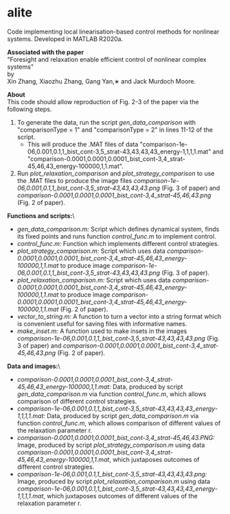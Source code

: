 # alite
Code implementing local linearisation-based control methods for nonlinear systems. Developed in MATLAB R2020a.

__Associated with the paper__\
"Foresight and relaxation enable efficient control of nonlinear complex systems"\
by\
Xin Zhang, Xiaozhu Zhang, Gang Yan,∗ and Jack Murdoch Moore.

__About__\
This code should allow reproduction of Fig. 2-3 of the paper via the following steps.
1. To generate the data, run the script _gen_data_comparison_ with "comparisonType = 1" and "comparisonType = 2" in lines 11-12 of the script.
    * This will produce the .MAT files of data "comparison-1e-06,0.001,0.1,1_bist_cont-3,5_strat-43,43,43,43_energy-1,1,1,1.mat" and "comparison-0.0001,0.0001,0.0001_bist_cont-3,4_strat-45,46,43_energy-100000,1,1.mat".
2. Run _plot_relaxation_comparison_ and _plot_strategy_comparison_ to use the .MAT files to produce the image files _comparison-1e-06,0.001,0.1,1_bist_cont-3,5_strat-43,43,43,43.png_ (Fig. 3 of paper) and _comparison-0.0001,0.0001,0.0001_bist_cont-3,4_strat-45,46,43.png_ (Fig. 2 of paper).

__Functions and scripts:__\
* _gen_data_comparison.m:_ Script which defines dynamical system, finds its fixed points and runs function _control_func.m_ to implement control.
* _control_func.m:_ Function which implements different control strategies.
* _plot_strategy_comparison.m:_ Script which uses data _comparison-0.0001,0.0001,0.0001_bist_cont-3,4_strat-45,46,43_energy-100000,1,1.mat_ to produce image _comparison-1e-06,0.001,0.1,1_bist_cont-3,5_strat-43,43,43,43.png_ (Fig. 3 of paper).
* _plot_relaxation_comparison.m:_ Script which uses data _comparison-0.0001,0.0001,0.0001_bist_cont-3,4_strat-45,46,43_energy-100000,1,1.mat_ to produce image _comparison-0.0001,0.0001,0.0001_bist_cont-3,4_strat-45,46,43_energy-100000,1,1.mat_ (Fig. 2 of paper).
* _vector_to_string.m:_ A function to turn a vector into a string format which is convenient useful for saving files with informative names.
* _make_inset.m:_ A function used to make insets in the images _comparison-1e-06,0.001,0.1,1_bist_cont-3,5_strat-43,43,43,43.png_ (Fig. 3 of paper) and _comparison-0.0001,0.0001,0.0001_bist_cont-3,4_strat-45,46,43.png_ (Fig. 2 of paper).

__Data and images:__\
* _comparison-0.0001,0.0001,0.0001_bist_cont-3,4_strat-45,46,43_energy-100000,1,1.mat:_ Data, produced by script _gen_data_comparison.m_ via function _control_func.m_, which allows comparison of different control strategies.
* _comparison-1e-06,0.001,0.1,1_bist_cont-3,5_strat-43,43,43,43_energy-1,1,1,1.mat:_ Data, produced by script _gen_data_comparison.m_ via function _control_func.m_, which allows comparison of different values of the relaxation parameter r.
* _comparison-0.0001,0.0001,0.0001_bist_cont-3,4_strat-45,46,43.PNG:_ Image, produced by script _plot_strategy_comparison.m_ using data _comparison-0.0001,0.0001,0.0001_bist_cont-3,4_strat-45,46,43_energy-100000,1,1.mat_, which juxtaposes outcomes of different control strategies.
* _comparison-1e-06,0.001,0.1,1_bist_cont-3,5_strat-43,43,43,43.png:_ Image, produced by script _plot_relaxation_comparison.m_ using data _comparison-1e-06,0.001,0.1,1_bist_cont-3,5_strat-43,43,43,43_energy-1,1,1,1.mat_, which juxtaposes outcomes of different values of the relaxation parameter r.
